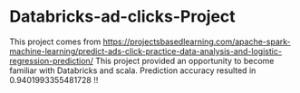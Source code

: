 # Databricks-ad-clicks-Project
This project comes from https://projectsbasedlearning.com/apache-spark-machine-learning/predict-ads-click-practice-data-analysis-and-logistic-regression-prediction/
This project provided an opportunity to become familiar with Databricks and scala.
Prediction accuracy resulted in 0.9401993355481728 !!
